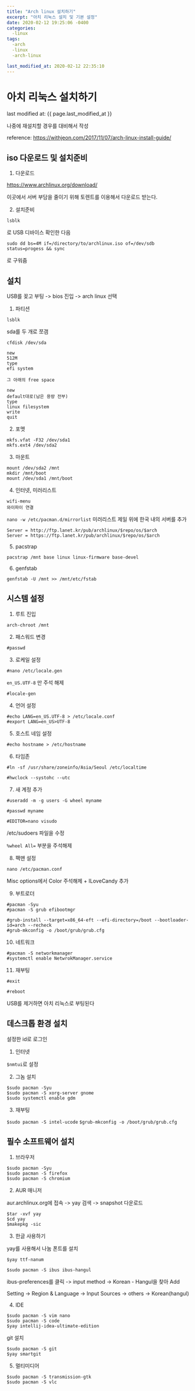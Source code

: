 ```yaml
---
title: "Arch linux 설치하기"
excerpt: "아치 리눅스 설치 및 기본 설정"
date: 2020-02-12 19:25:06 -0400
categories: 
  -linux
tags:
  -arch
  -linux
  -arch-linux

last_modified_at: 2020-02-12 22:35:10
---
```


# 아치 리눅스 설치하기

last modified at: {{ page.last_modified_at }}

나중에 재설치할 경우를 대비해서 작성

reference: https://withjeon.com/2017/11/07/arch-linux-install-guide/

## iso 다운로드 및 설치준비

1. 다운로드

https://www.archlinux.org/download/

이곳에서 서버 부담을 줄이기 위해 토렌트를 이용해서 다운로드 받는다.

2. 설치준비

`lsblk`

로 USB 디바이스 확인한 다음

`sudo dd bs=4M if=/directory/to/archlinux.iso of=/dev/sdb status=progess && sync`

로 구워줌

## 설치

USB를 꽂고 부팅 -> bios 진입 -> arch linux 선택

1. 파티션

`lsblk`

sda를 두 개로 쪼갬

`cfdisk /dev/sda`

```
new
512M
type
efi system

그 아래의 free space

new
default대로(남은 용량 전부)
type
linux filesystem
write
quit
```

2. 포멧

```
mkfs.vfat -F32 /dev/sda1
mkfs.ext4 /dev/sda2
```

3. 마운트

```
mount /dev/sda2 /mnt
mkdir /mnt/boot
mount /dev/sda1 /mnt/boot
```

4. 인터넷, 미러리스트

```
wifi-menu
와이파이 연결
```

`nano -w /etc/pacman.d/mirrorlist`
미러리스트 제일 위에 한국 내의 서버를 추가
```
Server = http://ftp.lanet.kr/pub/archlinux/$repo/os/$arch
Server = https://ftp.lanet.kr/pub/archlinux/$repo/os/$arch
```

5. pacstrap

`pacstrap /mnt base linux linux-firmware base-devel`

6. genfstab

`genfstab -U /mnt >> /mnt/etc/fstab`

## 시스템 설정

1. 루트 진입

`arch-chroot /mnt`

2. 패스워드 변경

`#passwd`

3. 로케일 설정

`#nano /etc/locale.gen`

`en_US.UTF-8` 만 주석 해제

`#locale-gen`

4. 언어 설정

```
#echo LANG=en_US.UTF-8 > /etc/locale.conf
#export LANG=en_US>UTF-8
```

5. 호스트 네임 설정

`#echo hostname > /etc/hostname`

6. 타임존

`#ln -sf /usr/share/zoneinfo/Asia/Seoul /etc/localtime`

`#hwclock --systohc --utc`

7. 새 계정 추가

`#useradd -m -g users -G wheel myname`

`#passwd myname`

`#EDITOR=nano visudo`

/etc/sudoers 파일을 수정

`%wheel All=` 부분을 주석해제

8. 팩맨 설정

`nano /etc/pacman.conf`

Misc options에서 Color 주석해제 + ILoveCandy 추가

9. 부트로더

```
#pacman -Syu
#pacman -S grub efibootmgr

#grub-install --target=x86_64-eft --efi-directory=/boot --bootloader-id=arch --recheck
#grub-mkconfig -o /boot/grub/grub.cfg
```

10. 네트워크

```
#pacman -S networkmanager
#systemctl enable NetwrokManager.service
```

11. 재부팅

`#exit`

`#reboot`

USB를 제거하면 아치 리눅스로 부팅된다


## 데스크톱 환경 설치

설정한 id로 로그인

1. 인터넷

`$nmtui`로 설정

2. 그놈 설치

```
$sudo pacman -Syu
$sudo pacman -S xorg-server gnome
$sudo systemctl enable gdm
```

3. 재부팅

`$sudo pacman -S intel-ucode`
`$grub-mkconfig -o /boot/grub/grub.cfg`

## 필수 소프트웨어 설치

1. 브라우저

```
$sudo pacman -Syu
$sudo pacman -S firefox
$sudo pacman -S chromium
```

2. AUR 매니저

aur.archlinux.org에 접속 -> yay 검색 -> snapshot 다운로드

```
$tar -xvf yay
$cd yay
$makepkg -sic
```

3. 한글 사용하기

yay를 사용해서 나눔 폰트를 설치

`$yay ttf-nanum`

```
$sudo pacman -S ibus ibus-hangul
```

ibus-preferences를 클릭 -> input method -> Korean - Hangul을 찾아 Add

Setting -> Region & Language -> Input Sources -> others -> Korean(hangul)

4. IDE

```
$sudo pacman -S vim nano
$sudo pacman -S code
$yay intellij-idea-ultimate-edition
```

git 설치
```
$sudo pacman -S git
$yay smartgit
```


5. 멀티미디어

```
$sudo pacman -S transmission-gtk
$sudo pacman -S vlc
```

